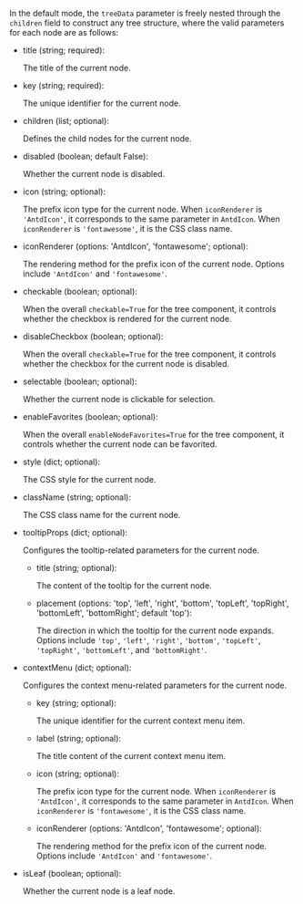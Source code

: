 In the default mode, the `treeData` parameter is freely nested through the `children` field to construct any tree structure, where the valid parameters for each node are as follows:

- title (string; required):

  The title of the current node.

- key (string; required):

  The unique identifier for the current node.

- children (list; optional):

  Defines the child nodes for the current node.

- disabled (boolean; default False):

  Whether the current node is disabled.

- icon (string; optional):

  The prefix icon type for the current node. When `iconRenderer` is `'AntdIcon'`, it corresponds to the same parameter in `AntdIcon`. When `iconRenderer` is `'fontawesome'`, it is the CSS class name.

- iconRenderer (options: 'AntdIcon', 'fontawesome'; optional):

  The rendering method for the prefix icon of the current node. Options include `'AntdIcon'` and `'fontawesome'`.

- checkable (boolean; optional):

  When the overall `checkable=True` for the tree component, it controls whether the checkbox is rendered for the current node.

- disableCheckbox (boolean; optional):

  When the overall `checkable=True` for the tree component, it controls whether the checkbox for the current node is disabled.

- selectable (boolean; optional):

  Whether the current node is clickable for selection.

- enableFavorites (boolean; optional):

  When the overall `enableNodeFavorites=True` for the tree component, it controls whether the current node can be favorited.

- style (dict; optional):

  The CSS style for the current node.

- className (string; optional):

  The CSS class name for the current node.

- tooltipProps (dict; optional):

  Configures the tooltip-related parameters for the current node.

  - title (string; optional):

    The content of the tooltip for the current node.

  - placement (options: 'top', 'left', 'right', 'bottom', 'topLeft', 'topRight', 'bottomLeft', 'bottomRight'; default 'top'):

    The direction in which the tooltip for the current node expands. Options include `'top'`, `'left'`, `'right'`, `'bottom'`, `'topLeft'`, `'topRight'`, `'bottomLeft'`, and `'bottomRight'`.

- contextMenu (dict; optional):

  Configures the context menu-related parameters for the current node.

  - key (string; optional):

    The unique identifier for the current context menu item.

  - label (string; optional):

    The title content of the current context menu item.

  - icon (string; optional):

    The prefix icon type for the current node. When `iconRenderer` is `'AntdIcon'`, it corresponds to the same parameter in `AntdIcon`. When `iconRenderer` is `'fontawesome'`, it is the CSS class name.

  - iconRenderer (options: 'AntdIcon', 'fontawesome'; optional):

    The rendering method for the prefix icon of the current node. Options include `'AntdIcon'` and `'fontawesome'`.

- isLeaf (boolean; optional):

  Whether the current node is a leaf node.